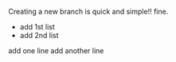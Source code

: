 Creating a new branch is quick and simple!!
fine.

 * add 1st list
 * add 2nd list

 add one line
 add another line
